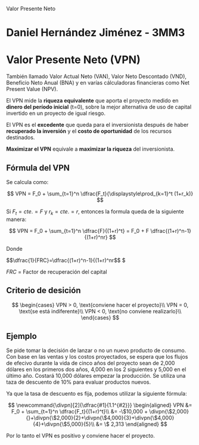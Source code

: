 Valor Presente Neto

# Daniel Hernández Jiménez - 3MM3
# Valor Presente Neto (VPN)
También llamado Valor Actual Neto (VAN), Valor Neto Descontado (VND), Beneficio Neto Anual (BNA) y en varías cálculadoras financieras como Net Present Value (NPV).


El VPN mide la **riqueza equivalente** que aporta el proyecto medido en **dinero del período inicial** (t=0), sobre la mejor alternativa de uso de capital invertido en un proyecto de igual riesgo.

El VPN es el **excedente** que queda para el inversionista después de haber **recuperado la inversión** y el **costo de oportunidad** de los recursos destinados.

**Maximizar el VPN** equivale a **maximizar la riqueza** del inversionista.

## Fórmula del VPN
Se calcula como:

$$
VPN = F_0 + \sum_{t=1}^n \dfrac{F_t}{\displaystyle\prod_{k=1}^t (1+r_k)}
$$


Si $F_t = cte. = F$ y $r_k = cte. = r$, entonces la formula queda de la siguiente manera:

$$
VPN = F_0 + \sum_{t=1}^n \dfrac{F}{(1+r)^t} = F_0 + F \dfrac{(1+r)^n-1}{(1+r)^nr}
$$


Donde 

$$\dfrac{1}{FRC}=\dfrac{(1+r)^n-1}{(1+r)^nr$$
$

$FRC$ = Factor de recuperación del capital

## Criterio de desición

$$
\begin{cases}
VPN > 0, \text{conviene hacer el proyecto}\\
VPN = 0, \text{se está indiferente}\\
VPN < 0, \text{no conviene realizarlo}\\
\end{cases}
$$


## Ejemplo
Se pide tomar la decisión de lanzar o no un nuevo producto de consumo. Con base en las ventas y los costos proyectados, se espera que los flujos de efecivo durante la vida de cinco años del proyecto sean de 2,000 dólares en los primeros dos años, 4,000 en los 2 siguientes y 5,000 en el último año. Costará 10,000 dólares empezar la producción. Se utiliza una taza de descuento de 10% para evaluar productos nuevos.

Ya que la tasa de descuento es fija, podemos utilizar la siguiente fórmula:

$$
\newcommand{\divpn}[2]{\dfrac{#1}{1.1^{#2}}}
\begin{aligned}
VPN &= F_0 + \sum_{t=1}^n \dfrac{F_t}{(1+r)^t}\\
&= -\$10,000 + \divpn{\$2,000}{}+\divpn{\$2,000}{2}+\divpn{\$4,000}{3}+\divpn{\$4,000}{4}+\divpn{\$5,000}{5}\\
&= \$ 2,313
\end{aligned}
$$


Por lo tanto el VPN es positivo y conviene hacer el proyecto.